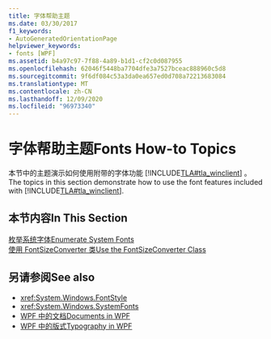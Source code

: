 ```yaml
---
title: 字体帮助主题
ms.date: 03/30/2017
f1_keywords:
- AutoGeneratedOrientationPage
helpviewer_keywords:
- fonts [WPF]
ms.assetid: b4a97c97-7f88-4a89-b1d1-cf2c0d087955
ms.openlocfilehash: 62046f5448ba7704dfe3a7527bceac888960c5d8
ms.sourcegitcommit: 9f6df084c53a3da0ea657ed0d708a72213683084
ms.translationtype: MT
ms.contentlocale: zh-CN
ms.lasthandoff: 12/09/2020
ms.locfileid: "96973340"
---
```

# <a name="fonts-how-to-topics"></a><span data-ttu-id="97c16-102">字体帮助主题</span><span class="sxs-lookup"><span data-stu-id="97c16-102">Fonts How-to Topics</span></span>
<span data-ttu-id="97c16-103">本节中的主题演示如何使用附带的字体功能 [!INCLUDE[TLA#tla_winclient](../../../includes/tlasharptla-winclient-md.md)] 。</span><span class="sxs-lookup"><span data-stu-id="97c16-103">The topics in this section demonstrate how to use the font features included with [!INCLUDE[TLA#tla_winclient](../../../includes/tlasharptla-winclient-md.md)].</span></span>  
  
## <a name="in-this-section"></a><span data-ttu-id="97c16-104">本节内容</span><span class="sxs-lookup"><span data-stu-id="97c16-104">In This Section</span></span>  
 [<span data-ttu-id="97c16-105">枚举系统字体</span><span class="sxs-lookup"><span data-stu-id="97c16-105">Enumerate System Fonts</span></span>](how-to-enumerate-system-fonts.md)  
 [<span data-ttu-id="97c16-106">使用 FontSizeConverter 类</span><span class="sxs-lookup"><span data-stu-id="97c16-106">Use the FontSizeConverter Class</span></span>](how-to-use-the-fontsizeconverter-class.md)  
  
## <a name="see-also"></a><span data-ttu-id="97c16-107">另请参阅</span><span class="sxs-lookup"><span data-stu-id="97c16-107">See also</span></span>

- <xref:System.Windows.FontStyle>
- <xref:System.Windows.SystemFonts>
- [<span data-ttu-id="97c16-108">WPF 中的文档</span><span class="sxs-lookup"><span data-stu-id="97c16-108">Documents in WPF</span></span>](documents-in-wpf.md)
- [<span data-ttu-id="97c16-109">WPF 中的版式</span><span class="sxs-lookup"><span data-stu-id="97c16-109">Typography in WPF</span></span>](typography-in-wpf.md)
